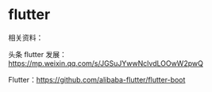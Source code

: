 # flutter

相关资料：

头条 flutter 发展：https://mp.weixin.qq.com/s/JGSuJYwwNclvdLOOwW2pwQ

Flutter：https://github.com/alibaba-flutter/flutter-boot





